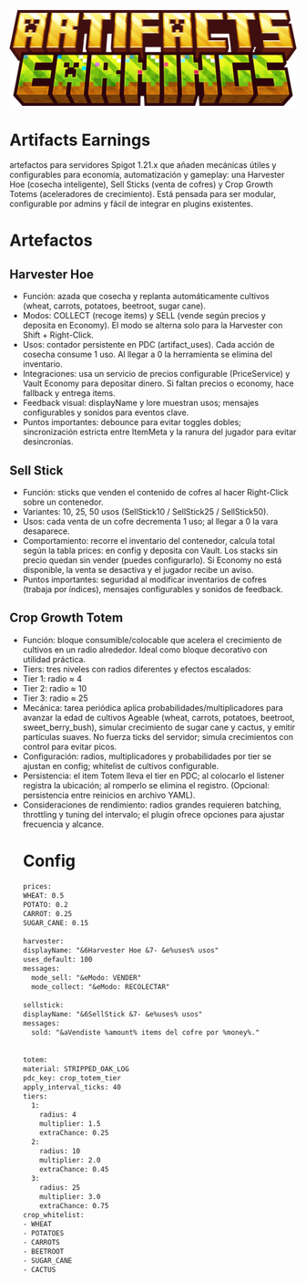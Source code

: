 ![alt text](EARNINGSLONG.png "logo")
# Artifacts Earnings
artefactos para servidores Spigot 1.21.x que añaden mecánicas útiles y configurables para economía, 
automatización y gameplay: una Harvester Hoe (cosecha inteligente), 
Sell Sticks (venta de cofres) y Crop Growth Totems (aceleradores de crecimiento). 
Está pensada para ser modular, configurable por admins y fácil de integrar en plugins existentes.
# Artefactos
## Harvester Hoe
- Función: azada que cosecha y replanta automáticamente cultivos (wheat, carrots, potatoes, beetroot, sugar cane).
- Modos: COLLECT (recoge items) y SELL (vende según precios y deposita en Economy). El modo se alterna solo para la Harvester con Shift + Right-Click.
- Usos: contador persistente en PDC (artifact_uses). Cada acción de cosecha consume 1 uso. Al llegar a 0 la herramienta se elimina del inventario.
- Integraciones: usa un servicio de precios configurable (PriceService) y Vault Economy para depositar dinero. Si faltan precios o economy, hace fallback y entrega items.
- Feedback visual: displayName y lore muestran usos; mensajes configurables y sonidos para eventos clave.
- Puntos importantes: debounce para evitar toggles dobles; sincronización estricta entre ItemMeta y la ranura del jugador para evitar desincronías.
## Sell Stick
- Función: sticks que venden el contenido de cofres al hacer Right-Click sobre un contenedor.
- Variantes: 10, 25, 50 usos (SellStick10 / SellStick25 / SellStick50).
- Usos: cada venta de un cofre decrementa 1 uso; al llegar a 0 la vara desaparece.
- Comportamiento: recorre el inventario del contenedor, calcula total según la tabla prices: en config y deposita con Vault. Los stacks sin precio quedan sin vender (puedes configurarlo).
  Si Economy no está disponible, la venta se desactiva y el jugador recibe un aviso.
- Puntos importantes: seguridad al modificar inventarios de cofres (trabaja por índices), mensajes configurables y sonidos de feedback.
## Crop Growth Totem
- Función: bloque consumible/colocable que acelera el crecimiento de cultivos en un radio alrededor. Ideal como bloque decorativo con utilidad práctica.
- Tiers: tres niveles con radios diferentes y efectos escalados:
- Tier 1: radio ≈ 4
- Tier 2: radio ≈ 10
- Tier 3: radio ≈ 25
- Mecánica: tarea periódica aplica probabilidades/multiplicadores para avanzar la edad de cultivos Ageable (wheat, carrots, potatoes, beetroot, sweet_berry_bush),
  simular crecimiento de sugar cane y cactus, y emitir partículas suaves. No fuerza ticks del servidor; simula crecimientos con control para evitar picos.
- Configuración: radios, multiplicadores y probabilidades por tier se ajustan en config; whitelist de cultivos configurable.
- Persistencia: el item Totem lleva el tier en PDC; al colocarlo el listener registra la ubicación; al romperlo se elimina el registro. (Opcional: persistencia entre reinicios en archivo YAML).
- Consideraciones de rendimiento: radios grandes requieren batching, throttling y tuning del intervalo; el plugin ofrece opciones para ajustar frecuencia y alcance.
  # Config
  ```
  prices:
  WHEAT: 0.5
  POTATO: 0.2
  CARROT: 0.25
  SUGAR_CANE: 0.15
  
  harvester:
  displayName: "&6Harvester Hoe &7- &e%uses% usos"
  uses_default: 100
  messages:
    mode_sell: "&eModo: VENDER"
    mode_collect: "&eModo: RECOLECTAR"
  
  sellstick:
  displayName: "&6SellStick &7- &e%uses% usos"
  messages:
    sold: "&aVendiste %amount% items del cofre por %money%."


  totem:
  material: STRIPPED_OAK_LOG
  pdc_key: crop_totem_tier
  apply_interval_ticks: 40
  tiers:
    1:
      radius: 4
      multiplier: 1.5
      extraChance: 0.25
    2:
      radius: 10
      multiplier: 2.0
      extraChance: 0.45
    3:
      radius: 25
      multiplier: 3.0
      extraChance: 0.75
  crop_whitelist:
  - WHEAT
  - POTATOES
  - CARROTS
  - BEETROOT
  - SUGAR_CANE
  - CACTUS

```
